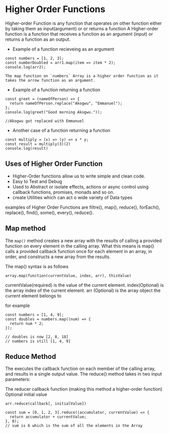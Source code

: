 # Higher Order Functions
Higher-order Function is any function that operates on other function either by taking them as input(argument) or or returns a function
A Higher-order function is a function that receives a function as an argument (input) or returns a function as an output.
 

* Example of a function recieveing as an argument
```
const numbers = [1, 2, 3];
const numberDoubled = arr1.map(item => item * 2);
console.log(arr2);

The map function on `numbers` Array is a higher order function as it takes the arrow function as an argument.
```

* Example of a function returning a function

```
const greet = (nameOfPerson) => {
  return nameOfPerson.replace("Akogwu", "Emmanuel");
};
console.log(greet("Good morning Akogwu."));

//Akogwu got replaced with Emmanuel
```
* Another case of a function returning a function
```
const multiply = (x) => (y) => x * y;
const result = multiply(3)(2)
console.log(result)

```

## Uses of Higher Order Function
* Higher-Order functions allow us to write simple and clean code.
* Easy to Test and Debug
* Used to Abstract or isolate effects, actions or async control using callback functions, promises, monads and so on.
* create Utilities which can act o wide variety of Data types

examples of Higher Order Functions are filtre(), map(), reduce(), forEach(), replace(), find(), some(), every(), reduce().

## Map method
The `map()` method creates a new array with the results of calling a provided function on every element in the calling array. What this means is map() calls a provided callback function once for each element in an array, in order, and constructs a new array from the results.

The map() syntax is as follows
```
array.map(function(currentValue, index, arr), thisValue)
```
currentValue(required) is the value of the current element.
index(Optional) is the array index of the current element.
arr	(Optional) is the array object the current element belongs to

for example
```
const numbers = [1, 4, 9];
const doubles = numbers.map((num) => {
  return num * 2;
});

// doubles is now [2, 8, 18]
// numbers is still [1, 4, 9]

```

## Reduce Method
The executes the callback function on each member of the calling array, and results in a single output value. The reduce() method takes in two input parameters:

The reducer callback function (making this method a higher-order function)
Optional initial value
```
arr.reduce(callback[, initialValue])
```

```
const sum = [0, 1, 2, 3].reduce((accumulator, currentValue) => {
  return accumulator + currentValue;
}, 0);
// sum is 6 which is the sum of all the elements in the Array
```

